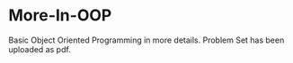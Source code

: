 # More-In-OOP
Basic Object Oriented Programming in more details. Problem Set has been uploaded as pdf.
